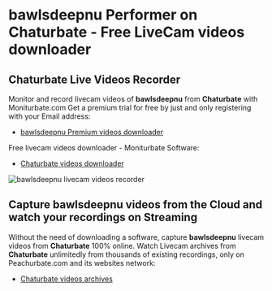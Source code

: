 # bawlsdeepnu Performer on Chaturbate - Free LiveCam videos downloader

## Chaturbate Live Videos Recorder

Monitor and record livecam videos of **bawlsdeepnu** from **Chaturbate** with Moniturbate.com
Get a premium trial for free by just and only registering with your Email address:
* [bawlsdeepnu Premium videos downloader](https://moniturbate.com/request-demo-licence-key.html)

Free livecam videos downloader - Moniturbate Software:
* [Chaturbate videos downloader](https://moniturbate.com/moniturbate-download-software.html)

![bawlsdeepnu livecam videos recorder](https://peachurnet.com/templates/moniturbate-software.png)


## Capture bawlsdeepnu videos from the Cloud and watch your recordings on Streaming

Without the need of downloading a software, capture **bawlsdeepnu** livecam videos from **Chaturbate** 100% online.
Watch Livecam archives from **Chaturbate** unlimitedly from thousands of existing recordings, only on Peachurbate.com and its websites network:
* [Chaturbate videos archives](https://peachurnet.com/)